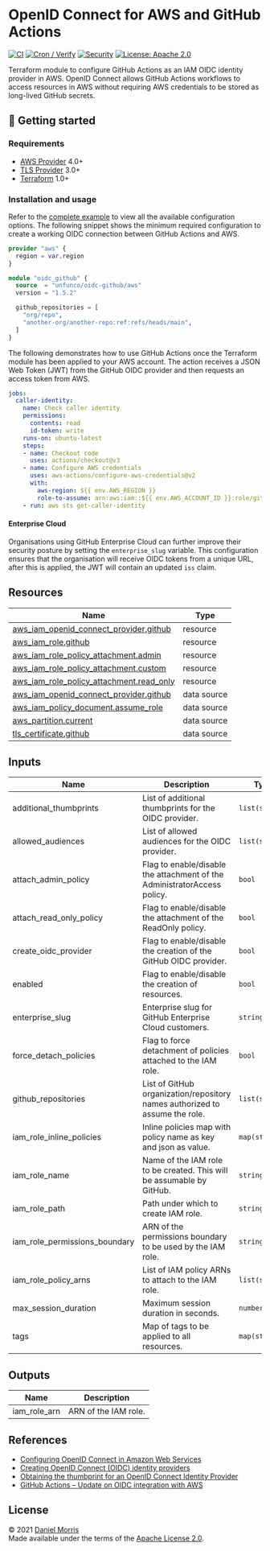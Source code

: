 # OpenID Connect for AWS and GitHub Actions

[![CI](https://github.com/unfunco/terraform-aws-oidc-github/actions/workflows/ci.yaml/badge.svg)](https://github.com/unfunco/terraform-aws-oidc-github/actions/workflows/ci.yaml)
[![Cron / Verify](https://github.com/unfunco/terraform-aws-oidc-github/actions/workflows/cron.yaml/badge.svg)](https://github.com/unfunco/terraform-aws-oidc-github/actions/workflows/cron.yaml)
[![Security](https://github.com/unfunco/terraform-aws-oidc-github/actions/workflows/security.yaml/badge.svg)](https://github.com/unfunco/terraform-aws-oidc-github/actions/workflows/security.yaml)
[![License: Apache 2.0](https://img.shields.io/badge/License-Apache_2.0-purple.svg)](https://opensource.org/licenses/Apache-2.0)

Terraform module to configure GitHub Actions as an IAM OIDC identity provider in
AWS. OpenID Connect allows GitHub Actions workflows to access resources in AWS
without requiring AWS credentials to be stored as long-lived GitHub secrets.

## 🔨 Getting started

### Requirements

- [AWS Provider] 4.0+
- [TLS Provider] 3.0+
- [Terraform] 1.0+

### Installation and usage

Refer to the [complete example] to view all the available configuration options.
The following snippet shows the minimum required configuration to create a
working OIDC connection between GitHub Actions and AWS.

```terraform
provider "aws" {
  region = var.region
}

module "oidc_github" {
  source  = "unfunco/oidc-github/aws"
  version = "1.5.2"

  github_repositories = [
    "org/repo",
    "another-org/another-repo:ref:refs/heads/main",
  ]
}
```

The following demonstrates how to use GitHub Actions once the Terraform module
has been applied to your AWS account. The action receives a JSON Web Token (JWT)
from the GitHub OIDC provider and then requests an access token from AWS.

<!-- prettier-ignore -->
```yaml
jobs:
  caller-identity:
    name: Check caller identity
    permissions:
      contents: read
      id-token: write
    runs-on: ubuntu-latest
    steps:
    - name: Checkout code
      uses: actions/checkout@v3
    - name: Configure AWS credentials
      uses: aws-actions/configure-aws-credentials@v2
      with:
        aws-region: ${{ env.AWS_REGION }}
        role-to-assume: arn:aws:iam::${{ env.AWS_ACCOUNT_ID }}:role/github
    - run: aws sts get-caller-identity
```

#### Enterprise Cloud

Organisations using GitHub Enterprise Cloud can further improve their security
posture by setting the `enterprise_slug` variable. This configuration ensures
that the organisation will receive OIDC tokens from a unique URL, after this is
applied, the JWT will contain an updated `iss` claim.

<!-- BEGIN_TF_DOCS -->

## Resources

| Name                                                                                                                                                 | Type        |
| ---------------------------------------------------------------------------------------------------------------------------------------------------- | ----------- |
| [aws_iam_openid_connect_provider.github](https://registry.terraform.io/providers/hashicorp/aws/latest/docs/resources/iam_openid_connect_provider)    | resource    |
| [aws_iam_role.github](https://registry.terraform.io/providers/hashicorp/aws/latest/docs/resources/iam_role)                                          | resource    |
| [aws_iam_role_policy_attachment.admin](https://registry.terraform.io/providers/hashicorp/aws/latest/docs/resources/iam_role_policy_attachment)       | resource    |
| [aws_iam_role_policy_attachment.custom](https://registry.terraform.io/providers/hashicorp/aws/latest/docs/resources/iam_role_policy_attachment)      | resource    |
| [aws_iam_role_policy_attachment.read_only](https://registry.terraform.io/providers/hashicorp/aws/latest/docs/resources/iam_role_policy_attachment)   | resource    |
| [aws_iam_openid_connect_provider.github](https://registry.terraform.io/providers/hashicorp/aws/latest/docs/data-sources/iam_openid_connect_provider) | data source |
| [aws_iam_policy_document.assume_role](https://registry.terraform.io/providers/hashicorp/aws/latest/docs/data-sources/iam_policy_document)            | data source |
| [aws_partition.current](https://registry.terraform.io/providers/hashicorp/aws/latest/docs/data-sources/partition)                                    | data source |
| [tls_certificate.github](https://registry.terraform.io/providers/hashicorp/tls/latest/docs/data-sources/certificate)                                 | data source |

## Inputs

| Name                          | Description                                                                 | Type           | Default                 | Required |
| ----------------------------- | --------------------------------------------------------------------------- | -------------- | ----------------------- | :------: |
| additional_thumbprints        | List of additional thumbprints for the OIDC provider.                       | `list(string)` | `null`                  |    no    |
| allowed_audiences             | List of allowed audiences for the OIDC provider.                            | `list(string)` | `["sts.amazonaws.com"]` |    no    |
| attach_admin_policy           | Flag to enable/disable the attachment of the AdministratorAccess policy.    | `bool`         | `false`                 |    no    |
| attach_read_only_policy       | Flag to enable/disable the attachment of the ReadOnly policy.               | `bool`         | `true`                  |    no    |
| create_oidc_provider          | Flag to enable/disable the creation of the GitHub OIDC provider.            | `bool`         | `true`                  |    no    |
| enabled                       | Flag to enable/disable the creation of resources.                           | `bool`         | `true`                  |    no    |
| enterprise_slug               | Enterprise slug for GitHub Enterprise Cloud customers.                      | `string`       | `""`                    |    no    |
| force_detach_policies         | Flag to force detachment of policies attached to the IAM role.              | `bool`         | `false`                 |    no    |
| github_repositories           | List of GitHub organization/repository names authorized to assume the role. | `list(string)` | n/a                     |   yes    |
| iam_role_inline_policies      | Inline policies map with policy name as key and json as value.              | `map(string)`  | `{}`                    |    no    |
| iam_role_name                 | Name of the IAM role to be created. This will be assumable by GitHub.       | `string`       | `"github"`              |    no    |
| iam_role_path                 | Path under which to create IAM role.                                        | `string`       | `"/"`                   |    no    |
| iam_role_permissions_boundary | ARN of the permissions boundary to be used by the IAM role.                 | `string`       | `""`                    |    no    |
| iam_role_policy_arns          | List of IAM policy ARNs to attach to the IAM role.                          | `list(string)` | `[]`                    |    no    |
| max_session_duration          | Maximum session duration in seconds.                                        | `number`       | `3600`                  |    no    |
| tags                          | Map of tags to be applied to all resources.                                 | `map(string)`  | `{}`                    |    no    |

## Outputs

| Name         | Description          |
| ------------ | -------------------- |
| iam_role_arn | ARN of the IAM role. |

<!-- END_TF_DOCS -->

## References

- [Configuring OpenID Connect in Amazon Web Services]
- [Creating OpenID Connect (OIDC) identity providers]
- [Obtaining the thumbprint for an OpenID Connect Identity Provider]
- [GitHub Actions – Update on OIDC integration with AWS]

## License

© 2021 [Daniel Morris](https://unfun.co)  
Made available under the terms of the [Apache License 2.0].

[apache license 2.0]: LICENSE.md
[aws provider]: https://registry.terraform.io/providers/hashicorp/aws/latest/docs
[complete example]: examples/complete
[configuring openid connect in amazon web services]: https://docs.github.com/en/actions/deployment/security-hardening-your-deployments/configuring-openid-connect-in-amazon-web-services
[creating openid connect (oidc) identity providers]: https://docs.aws.amazon.com/IAM/latest/UserGuide/id_roles_providers_create_oidc.html
[make]: https://www.gnu.org/software/make/
[obtaining the thumbprint for an openid connect identity provider]: https://docs.aws.amazon.com/IAM/latest/UserGuide/id_roles_providers_create_oidc_verify-thumbprint.html
[terraform]: https://www.terraform.io
[tls provider]: https://registry.terraform.io/providers/hashicorp/tls/latest/docs
[github actions – update on oidc integration with aws]: https://github.blog/changelog/2023-06-27-github-actions-update-on-oidc-integration-with-aws/
